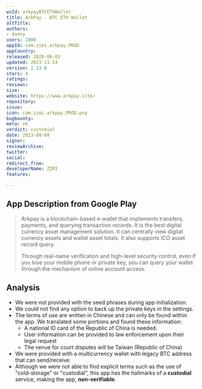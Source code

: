 ```yaml
---
wsId: arkpayBTCETHWallet
title: ArkPay - BTC ETH Wallet
altTitle: 
authors:
- danny
users: 1000
appId: com.zimi.arkpay.PROD
appCountry: 
released: 2020-06-03
updated: 2023-11-24
version: 2.13.0
stars: 4
ratings: 
reviews: 
size: 
website: https://www.arkpay.site/
repository: 
issue: 
icon: com.zimi.arkpay.PROD.png
bugbounty: 
meta: ok
verdict: custodial
date: 2023-08-08
signer: 
reviewArchive: 
twitter: 
social: 
redirect_from: 
developerName: ZIMI
features: 

---
```


## App Description from Google Play

  > Arkpay is a blockchain-based e-wallet that implements transfers, payments, and querying transaction records. It is the best digital currency asset management solution. It can centrally view digital currency assets and wallet asset totals. It also supports ICO asset record query.
  >
  > Through real-name verification and high-level security control, even if you lose your mobile phone or private key, you can query your wallet through the mechanism of online account access.

## Analysis 

- We were not provided with the seed phrases during app initialization. 
- We could not find any option to back up the private keys in the settings.
- The terms of use are written in Chinese and can only be found within the app. We translated some portions and found these information:
  - A national ID card of the Republic of China is needed.
  - User information can be provided to law enforcement upon their legal request
  - The venue for court disputes will be Taiwan (Republic of China)
- We were provided with a multicurrency wallet with legacy BTC address that can send/receive.
- Although we were not able to find explicit terms such as the use of "cold-storage" or "custodial", this app has the hallmarks of a **custodial** service, making the app, **non-verifiable**.

